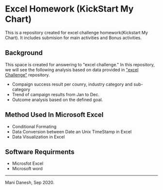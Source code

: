 # Excel Homework (KickStart My Chart)
This is a repository created for excel challenge homework(Kickstart My Chart). It includes submision for main activities and Bonus activities.

## Background
This space is created for answering to "excel challenge." In this repository, we will see the following analysis based on data provided in ["excel Challenge"](https://uci.bootcampcontent.com/UCI-Coding-Bootcamp/uci-irv-data-pt-08-2020-u-c/tree/master/02-Homework/01-Excel) repository. 

* Compaign success result per counry, industry category and sub-category 
* Trend of campaign results from Jan to Dec. 
* Outcome analysis based on the defined goal. 

## Method Used In Microsoft Excel 
* Conditional Formating 
* Data Conversion between Date an Unix TimeStamp in Excel 
* Data Visualization in Excel

## Software Requirments
* Microsfot Excel 
* Microsoft word 


- - - 
Mani Danesh, Sep 2020. 
